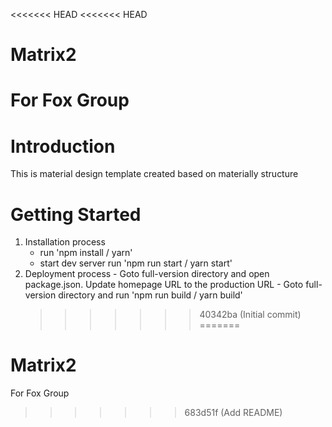 <<<<<<< HEAD
<<<<<<< HEAD

# Matrix2

# For Fox Group

# Introduction

This is material design template created based on materially structure

# Getting Started

1. Installation process
    - run 'npm install / yarn'
    - start dev server run 'npm run start / yarn start'
2. Deployment process - Goto full-version directory and open package.json. Update homepage URL to the production URL - Goto full-version directory and run 'npm run build / yarn build'
    > > > > > > > 40342ba (Initial commit)
=======
# Matrix2
For Fox Group
>>>>>>> 683d51f (Add README)
